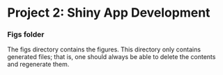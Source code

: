 # Project 2:  Shiny App Development

### Figs folder

The figs directory contains the figures. This directory only contains generated files; that is, one should always be able to delete the contents and regenerate them.
